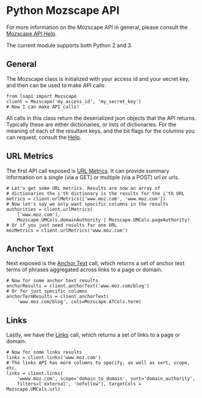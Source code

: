 Python Mozscape API
====================

For more information on the Mozscape API in general, please consult the
[Mozscape API Help](https://moz.com/help/guides/moz-api).

The current module supports both Python 2 and 3.

General
-------

The Mozscape class is initialized with your access id and your secret key, and
then can be used to make API calls:

	from lsapi import Mozscape
	client = Mozscape('my_access_id', 'my_secret_key')
	# Now I can make API calls!

All calls in this class return the deserialized json objects that the
API returns. Typically these are either dictionaries, or lists of
dictionaries.  For the meaning of each of the resultant keys, and the
bit flags for the columns you can request, consult the
[Help](https://moz.com/help/guides/moz-api).

URL Metrics
-----------

The first API call exposed is
[URL Metrics](https://moz.com/help/guides/moz-api/mozscape/api-reference/url-metrics).
It can provide summary information on a single (via a GET) or multiple
(via a POST) url or urls.

    # Let's get some URL metrics. Results are now an array of
	# dictionaries the i'th dictionary is the results for the i'th URL
    metrics = client.urlMetrics(['www.moz.com', 'www.moz.com'])
	# Now let's say we only want specific columns in the results
	authorities = client.urlMetrics(
        ['www.moz.com'],
        Mozscape.UMCols.domainAuthority | Mozscape.UMCols.pageAuthority)
	# Or if you just need results for one URL
	mozMetrics = client.urlMetrics('www.moz.com')

Anchor Text
-----------

Next exposed is the
[Anchor Text](https://moz.com/help/guides/moz-api/mozscape/api-reference/anchor-text-metrics)
call, which returns a set of anchor text terms of phrases aggregated
across links to a page or domain.

	# Now for some anchor text results
	anchorResults = client.anchorText('www.moz.com/blog')
	# Or for just specific columns
	anchorTermResults = client.anchorText(
        'www.moz.com/blog', cols=Mozscape.ATCols.term)

Links
-----

Lastly, we have the
[Links](https://moz.com/help/guides/moz-api/mozscape/api-reference/link-metrics)
call, which returns a set of links to a page or domain.

	# Now for some links results
	links = client.links('www.moz.com')
	# The links API has more columns to specify, as well as sort, scope, etc.
	links = client.links(
        'wwww.moz.com', scope='domain_to_domain', sort='domain_authority',
		filters=['external', 'nofollow'], targetCols = Mozscape.UMCols.url)
